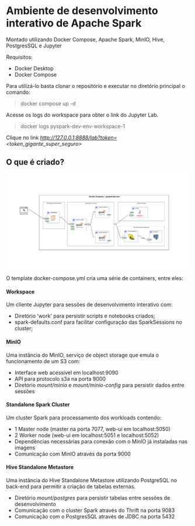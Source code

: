# Ambiente de desenvolvimento interativo de Apache Spark

Montado utilizando Docker Compose, Apache Spark, MinIO, Hive, PostgresSQL e Jupyter

Requisitos:
- Docker Desktop
- Docker Compose

Para utilizá-lo basta clonar o repositório e executar no diretório principal o comando:

> docker compose up -d

Acesse os logs do workspace para obter o link do Jupyter Lab.

> docker logs pyspark-dev-env-workspace-1

Clique no link _http://127.0.0.1:8888/lab?token=<token_gigante_super_seguro>_

## O que é criado?

![alt text](drawio/analytics-lab.png "Title")

O template docker-compose.yml cria uma série de containers, entre eles:

#### Workspace
Um cliente Jupyter para sessões de desenvolvimento interativo com:
+ Diretório 'work' para persistir scripts e notebooks criados;
+ spark-defaults.conf para facilitar configuração das SparkSessions no cluster;

#### MinIO
Uma instância do MinIO, serviço de object storage que emula o funcionamento de um S3 com:
+ Interface web acessivel em localhost:9090
+ API para protocolo s3a na porta 9000
+ Diretório _mount/minio_ e _mount/minio-config_ para persistir dados entre sessões

#### Standalone Spark Cluster
Um cluster Spark para processamento dos workloads contendo:
+ 1 Master node (master na porta 7077, web-ui em localhost:5050)
+ 2 Worker node (web-ui em localhost:5051 e localhost:5052)
+ Dependências necessárias para conexão com o MinIO já instaladas nas imagens
+ Comunicação com MinIO através da porta 9000

#### Hive Standalone Metastore
Uma instância do Hive Standalone Metastore utilizando PostgreSQL no back-end para permitir a criação de tabelas externas.
+ Diretório _mount/postgres_ para persistir tabelas entre sessões de desenvolvimento
+ Comunicação com o cluster Spark através do Thrift na porta 9083
+ Comunicação com o PostgresSQL através de JDBC na porta 5432